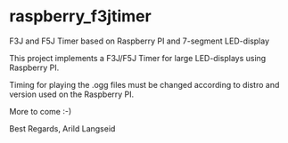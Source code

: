 # raspberry_f3jtimer
F3J and F5J Timer based on Raspberry PI and 7-segment LED-display

This project implements a F3J/F5J Timer for large LED-displays using Raspberry PI.

Timing for playing the .ogg files must be changed according to distro and version used on the Raspberry PI.

More to come :-)

Best Regards,
Arild Langseid
